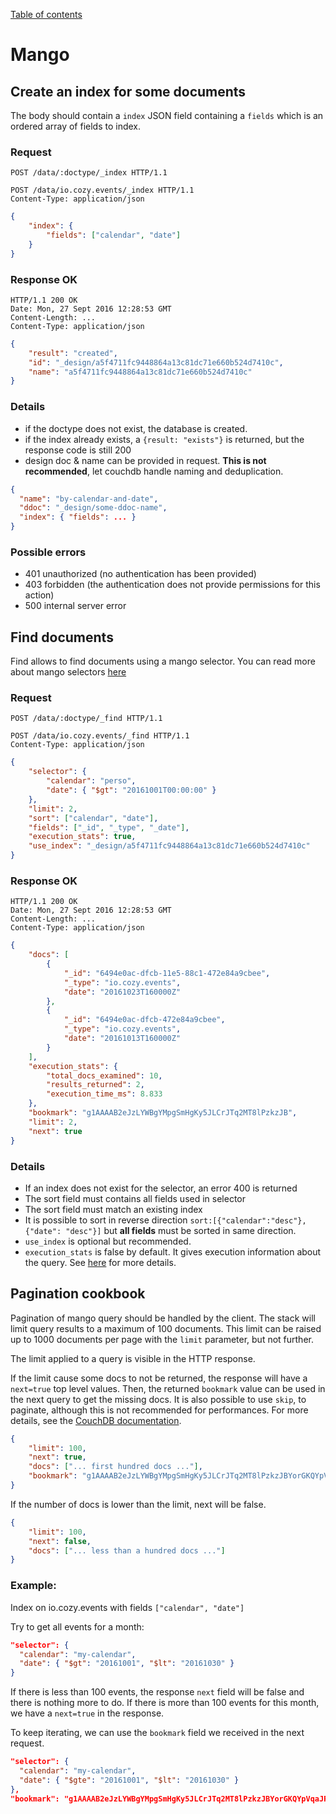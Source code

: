 [Table of contents](README.md#table-of-contents)

# Mango

## Create an index for some documents

The body should contain a `index` JSON field containing a `fields` which is an
ordered array of fields to index.

### Request

```http
POST /data/:doctype/_index HTTP/1.1
```

```http
POST /data/io.cozy.events/_index HTTP/1.1
Content-Type: application/json
```

```json
{
    "index": {
        "fields": ["calendar", "date"]
    }
}
```

### Response OK

```http
HTTP/1.1 200 OK
Date: Mon, 27 Sept 2016 12:28:53 GMT
Content-Length: ...
Content-Type: application/json
```

```json
{
    "result": "created",
    "id": "_design/a5f4711fc9448864a13c81dc71e660b524d7410c",
    "name": "a5f4711fc9448864a13c81dc71e660b524d7410c"
}
```

### Details

-   if the doctype does not exist, the database is created.
-   if the index already exists, a `{result: "exists"}` is returned, but the
    response code is still 200
-   design doc & name can be provided in request. **This is not recommended**,
    let couchdb handle naming and deduplication.

```json
{
  "name": "by-calendar-and-date",
  "ddoc": "_design/some-ddoc-name",
  "index": { "fields": ... }
}
```

### Possible errors

-   401 unauthorized (no authentication has been provided)
-   403 forbidden (the authentication does not provide permissions for this
    action)
-   500 internal server error

## Find documents

Find allows to find documents using a mango selector. You can read more about
mango selectors
[here](http://docs.couchdb.org/en/stable/api/database/find.html#selector-syntax)

### Request

```http
POST /data/:doctype/_find HTTP/1.1
```

```http
POST /data/io.cozy.events/_find HTTP/1.1
Content-Type: application/json
```

```json
{
    "selector": {
        "calendar": "perso",
        "date": { "$gt": "20161001T00:00:00" }
    },
    "limit": 2,
    "sort": ["calendar", "date"],
    "fields": ["_id", "_type", "_date"],
    "execution_stats": true,
    "use_index": "_design/a5f4711fc9448864a13c81dc71e660b524d7410c"
}
```

### Response OK

```http
HTTP/1.1 200 OK
Date: Mon, 27 Sept 2016 12:28:53 GMT
Content-Length: ...
Content-Type: application/json
```

```json
{
    "docs": [
        {
            "_id": "6494e0ac-dfcb-11e5-88c1-472e84a9cbee",
            "_type": "io.cozy.events",
            "date": "20161023T160000Z"
        },
        {
            "_id": "6494e0ac-dfcb-472e84a9cbee",
            "_type": "io.cozy.events",
            "date": "20161013T160000Z"
        }
    ],
    "execution_stats": {
        "total_docs_examined": 10,
        "results_returned": 2,
        "execution_time_ms": 8.833
    },
    "bookmark": "g1AAAAB2eJzLYWBgYMpgSmHgKy5JLCrJTq2MT8lPzkzJB",
    "limit": 2,
    "next": true
}
```

### Details

-   If an index does not exist for the selector, an error 400 is returned
-   The sort field must contains all fields used in selector
-   The sort field must match an existing index
-   It is possible to sort in reverse direction
    `sort:[{"calendar":"desc"}, {"date": "desc"}]` but **all fields** must be
    sorted in same direction.
-   `use_index` is optional but recommended.
-   `execution_stats` is false by default. It gives execution information about the query. See [here](https://docs.couchdb.org/en/stable/api/database/find.html#execution-statistics) for more details.

## Pagination cookbook

Pagination of mango query should be handled by the client. The stack will limit
query results to a maximum of 100 documents. This limit can be raised up to
1000 documents per page with the `limit` parameter, but not further.

The limit applied to a query is visible in the HTTP response.

If the limit cause some docs to not be returned, the response will have a
`next=true` top level values. Then, the returned `bookmark` value can be used in
the next query to get the missing docs. It is also possible to use `skip`,
to paginate, although this is not recommended for performances. For more details, see the
[CouchDB documentation](https://docs.couchdb.org/en/latest/api/database/find.html#pagination).

```json
{
    "limit": 100,
    "next": true,
    "docs": ["... first hundred docs ..."],
    "bookmark": "g1AAAAB2eJzLYWBgYMpgSmHgKy5JLCrJTq2MT8lPzkzJBYorGKQYpVqaJRoZm1paWFiapFkamhknGpilJiampZkYJRmC9HHA9OUAdTASpS0rCwAlah76"
}
```

If the number of docs is lower than the limit, next will be false.

```json
{
    "limit": 100,
    "next": false,
    "docs": ["... less than a hundred docs ..."]
}
```


### Example:

Index on io.cozy.events with fields `["calendar", "date"]`

Try to get all events for a month:

```json
"selector": {
  "calendar": "my-calendar",
  "date": { "$gt": "20161001", "$lt": "20161030" }
}
```

If there is less than 100 events, the response `next` field will be false and
there is nothing more to do. If there is more than 100 events for this month, we
have a `next=true` in the response.

To keep iterating, we can use the `bookmark` field we received in the next
request.

```json
"selector": {
  "calendar": "my-calendar",
  "date": { "$gte": "20161001", "$lt": "20161030" }
},
"bookmark": "g1AAAAB2eJzLYWBgYMpgSmHgKy5JLCrJTq2MT8lPzkzJBYorGKQYpVqaJRoZm1paWFiapFkamhknGpilJiampZkYJRmC9HHA9OUAdTASpS0rCwAlah76"
```
